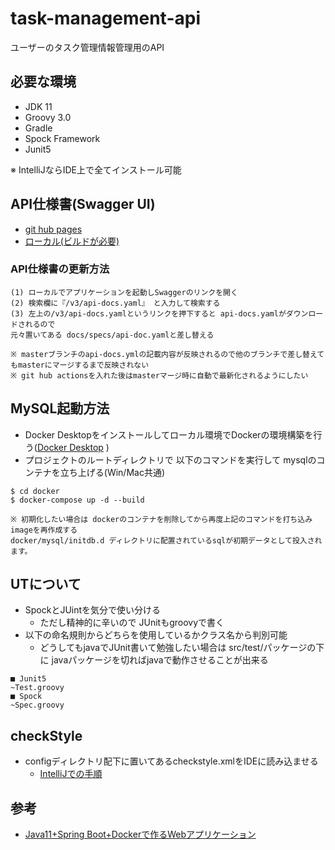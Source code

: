 # task-management-api
ユーザーのタスク管理情報管理用のAPI

## 必要な環境
- JDK 11
- Groovy 3.0
- Gradle
- Spock Framework
- Junit5

※ IntelliJならIDE上で全てインストール可能

## API仕様書(Swagger UI)
- [git hub pages](https://dev-fjk.github.io/task-management-api/)
- [ローカル(ビルドが必要)](http://localhost:8080/swagger-ui/index.html)

### API仕様書の更新方法
~~~
(1) ローカルでアプリケーションを起動しSwaggerのリンクを開く
(2) 検索欄に『/v3/api-docs.yaml』 と入力して検索する
(3) 左上の/v3/api-docs.yamlというリンクを押下すると api-docs.yamlがダウンロードされるので 
元々置いてある docs/specs/api-doc.yamlと差し替える

※ masterブランチのapi-docs.ymlの記載内容が反映されるので他のブランチで差し替えてもmasterにマージするまで反映されない
※ git hub actionsを入れた後はmasterマージ時に自動で最新化されるようにしたい
~~~

## MySQL起動方法
- Docker Desktopをインストールしてローカル環境でDockerの環境構築を行う([Docker Desktop](https://www.docker.com/products/docker-desktop) )
- プロジェクトのルートディレクトリで 以下のコマンドを実行して mysqlのコンテナを立ち上げる(Win/Mac共通)
~~~
$ cd docker
$ docker-compose up -d --build

※ 初期化したい場合は dockerのコンテナを削除してから再度上記のコマンドを打ち込み imageを再作成する
docker/mysql/initdb.d ディレクトリに配置されているsqlが初期データとして投入されます。
~~~

## UTについて
- SpockとJUintを気分で使い分ける
    - ただし精神的に辛いので JUnitもgroovyで書く
- 以下の命名規則からどちらを使用しているかクラス名から判別可能 
    - どうしてもjavaでJUnit書いて勉強したい場合は src/test/パッケージの下に javaパッケージを切ればjavaで動作させることが出来る 
~~~
■ Junit5
~Test.groovy
■ Spock
~Spec.groovy
~~~

## checkStyle
- configディレクトリ配下に置いてあるcheckstyle.xmlをIDEに読み込ませる
    - [IntelliJでの手順](https://qiita.com/kent-hamaguchi/items/f4d2a5594c3c4d3195ab)

## 参考
- [Java11+Spring Boot+Dockerで作るWebアプリケーション](https://blog.mmmcorp.co.jp/blog/2019/01/19/java11_springboot_docker/)
